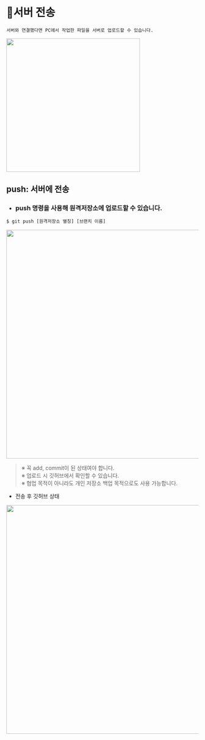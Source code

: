 # :postbox:**서버 전송**
    서버와 연결했다면 PC에서 작업한 파일을 서버로 업로드할 수 있습니다.
<img width="350" src="https://user-images.githubusercontent.com/45596014/193266554-fd701048-c308-458d-987d-e24bfc889630.jpg">

## **push: 서버에 전송**
- ### push 명령을 사용해 원격저장소에 업로드할 수 있습니다.<br>

```bash
$ git push [원격저장소 별칭] [브랜치 이름]
```
<img width="600" src="https://user-images.githubusercontent.com/45596014/193267175-8bb4559f-c6a6-4251-af84-30dfc5eae302.jpg">

>※ 꼭 add, commit이 된 상태여야 합니다.<br>
>※ 업로드 시 깃허브에서 확인할 수 있습니다.<br>
>※ 협업 목적이 아니라도 개인 저장소 백업 목적으로도 사용 가능합니다.

- 전송 후 깃허브 상태
<img width="600" src="https://user-images.githubusercontent.com/45596014/193267641-1ba54059-7cef-4f9a-8c3c-29114ec6ca40.jpg">
